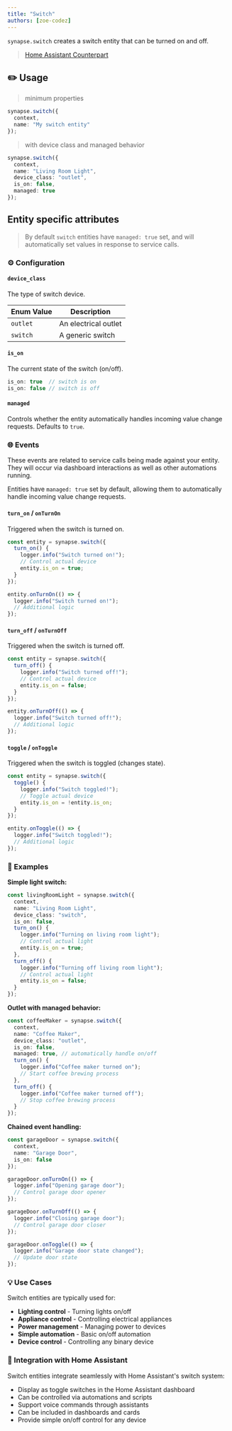 ```yaml
---
title: "Switch"
authors: [zoe-codez]
---
```


`synapse.switch` creates a switch entity that can be turned on and off.

> [Home Assistant Counterpart](https://developers.home-assistant.io/docs/core/entity/switch)

## ✏️ Usage

> minimum properties

```typescript
synapse.switch({
  context,
  name: "My switch entity"
});
```

> with device class and managed behavior

```typescript
synapse.switch({
  context,
  name: "Living Room Light",
  device_class: "outlet",
  is_on: false,
  managed: true
});
```

## Entity specific attributes

> By default `switch` entities have `managed: true` set, and will automatically set values in response to service calls.

### ⚙️ Configuration

#### `device_class`

The type of switch device.

| Enum Value | Description |
|------------|-------------|
| `outlet` | An electrical outlet |
| `switch` | A generic switch |

#### `is_on`

The current state of the switch (on/off).

```typescript
is_on: true  // switch is on
is_on: false // switch is off
```

#### `managed`

Controls whether the entity automatically handles incoming value change requests. Defaults to `true`.

### 🌐 Events

These events are related to service calls being made against your entity.
They will occur via dashboard interactions as well as other automations running.

Entities have `managed: true` set by default, allowing them to automatically handle incoming value change requests.

#### `turn_on` / `onTurnOn`

Triggered when the switch is turned on.

```typescript
const entity = synapse.switch({
  turn_on() {
    logger.info("Switch turned on!");
    // Control actual device
    entity.is_on = true;
  }
});

entity.onTurnOn(() => {
  logger.info("Switch turned on!");
  // Additional logic
});
```

#### `turn_off` / `onTurnOff`

Triggered when the switch is turned off.

```typescript
const entity = synapse.switch({
  turn_off() {
    logger.info("Switch turned off!");
    // Control actual device
    entity.is_on = false;
  }
});

entity.onTurnOff(() => {
  logger.info("Switch turned off!");
  // Additional logic
});
```

#### `toggle` / `onToggle`

Triggered when the switch is toggled (changes state).

```typescript
const entity = synapse.switch({
  toggle() {
    logger.info("Switch toggled!");
    // Toggle actual device
    entity.is_on = !entity.is_on;
  }
});

entity.onToggle(() => {
  logger.info("Switch toggled!");
  // Additional logic
});
```

### 📝 Examples

**Simple light switch:**
```typescript
const livingRoomLight = synapse.switch({
  context,
  name: "Living Room Light",
  device_class: "switch",
  is_on: false,
  turn_on() {
    logger.info("Turning on living room light");
    // Control actual light
    entity.is_on = true;
  },
  turn_off() {
    logger.info("Turning off living room light");
    // Control actual light
    entity.is_on = false;
  }
});
```

**Outlet with managed behavior:**
```typescript
const coffeeMaker = synapse.switch({
  context,
  name: "Coffee Maker",
  device_class: "outlet",
  is_on: false,
  managed: true, // automatically handle on/off
  turn_on() {
    logger.info("Coffee maker turned on");
    // Start coffee brewing process
  },
  turn_off() {
    logger.info("Coffee maker turned off");
    // Stop coffee brewing process
  }
});
```

**Chained event handling:**
```typescript
const garageDoor = synapse.switch({
  context,
  name: "Garage Door",
  is_on: false
});

garageDoor.onTurnOn(() => {
  logger.info("Opening garage door");
  // Control garage door opener
});

garageDoor.onTurnOff(() => {
  logger.info("Closing garage door");
  // Control garage door closer
});

garageDoor.onToggle(() => {
  logger.info("Garage door state changed");
  // Update door state
});
```

### 💡 Use Cases

Switch entities are typically used for:
- **Lighting control** - Turning lights on/off
- **Appliance control** - Controlling electrical appliances
- **Power management** - Managing power to devices
- **Simple automation** - Basic on/off automation
- **Device control** - Controlling any binary device

### 🔧 Integration with Home Assistant

Switch entities integrate seamlessly with Home Assistant's switch system:
- Display as toggle switches in the Home Assistant dashboard
- Can be controlled via automations and scripts
- Support voice commands through assistants
- Can be included in dashboards and cards
- Provide simple on/off control for any device
